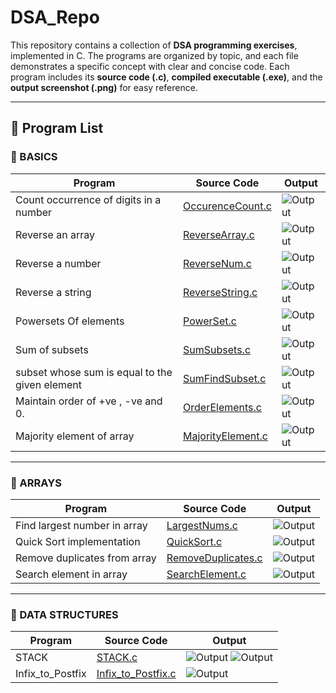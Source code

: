 # DSA_Repo
This repository contains a collection of **DSA programming exercises**, implemented in C.
The programs are organized by topic, and each file demonstrates a specific concept with clear and concise code. 
Each program includes its **source code (.c)**, **compiled executable (.exe)**, and the **output screenshot (.png)** for easy reference.   

---

## 📝 Program List  

### 🔹 BASICS  
| Program | Source Code | Output |
|---------|-------------|--------|
| Count occurrence of digits in a number | [OccurenceCount.c](./BASICS/OccurenceCount.c) | ![Output](./BASICS/OUTPUTS/OccurenceCount.png) |
| Reverse an array | [ReverseArray.c](./BASICS/ReverseArray.c) | ![Output](./BASICS/OUTPUTS/ReverseArray.png) |
| Reverse a number | [ReverseNum.c](./BASICS/ReverseNum.c) | ![Output](./BASICS/OUTPUTS/ReverseNum.png) |
| Reverse a string | [ReverseString.c](./BASICS/ReverseString.c) | ![Output](./BASICS/OUTPUTS/ReverseString.png) |
| Powersets Of elements | [PowerSet.c](./BASICS/PowerSet.c) | ![Output](./BASICS/OUTPUTS/PowerSet.png) |
| Sum of subsets | [SumSubsets.c](./BASICS/SumSubsets.c) | ![Output](./BASICS/OUTPUTS/SumSubsets.png) |
| subset whose sum is equal to the given element | [SumFindSubset.c](./BASICS/SumFindSubset.c) | ![Output](./BASICS/OUTPUTS/SumFindSubset.png) |
| Maintain order of +ve , -ve and 0. | [OrderElements.c](./BASICS/OrderElements.c) | ![Output](./BASICS/OUTPUTS/OrderElements.png) |
| Majority element of array | [MajorityElement.c](./BASICS/MajorityElement.c) | ![Output](./BASICS/OUTPUTS/MajorityElement.png) |

---

### 🔹 ARRAYS  
| Program | Source Code | Output |
|---------|-------------|--------|
| Find largest number in array | [LargestNums.c](./ARRAYS/LargestNums.c) | ![Output](./ARRAYS/Output/LargestNums.png) |
| Quick Sort implementation | [QuickSort.c](./ARRAYS/QuickSort.c) | ![Output](./ARRAYS/Output/QuickSort.png) |
| Remove duplicates from array | [RemoveDuplicates.c](./ARRAYS/RemoveDuplicates.c) | ![Output](./ARRAYS/Output/RemoveDuplicates.png) |
| Search element in array | [SearchElement.c](./ARRAYS/SearchElement.c) | ![Output](./ARRAYS/Output/SearchElement.png) |

---

### 🔹 DATA STRUCTURES
| Program | Source Code | Output |
|---------|-------------|--------|
| STACK | [STACK.c](./DATA_STRUCTURES/STACK.C)| ![Output](./DATA_STRUCTURES/OUTPUT/Stack1.png)  ![Output](./DATA_STRUCTURES/OUTPUT/Stack2.png) |
| Infix_to_Postfix | [Infix_to_Postfix.c](./DATA_STRUCTURES/Infix_to_Postfix.c)| ![Output](./DATA_STRUCTURES/OUTPUT/InfixToPostfix.png) |
